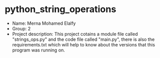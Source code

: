 # python_string_operations


- Name: Merna Mohamed Elalfy
- Group: 2 
- Project description: This project cotains a module file called "strings_ops.py" and the code file called "main.py", there is also the requirements.txt which will help to know about the versions that this program was running on.
